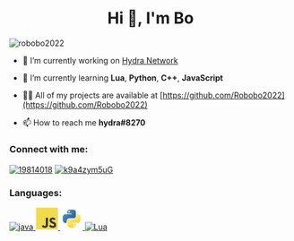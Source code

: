 <h1 align="center">Hi 👋, I'm Bo</h1>
<p align="left"> <img src="https://komarev.com/ghpvc/?username=robobo2022&label=Profile%20views&color=0e75b6&style=flat" alt="robobo2022" /> </p>

- 🔭 I’m currently working on [Hydra Network](https://hydranet.repl.co/)

- 🌱 I’m currently learning **Lua**, **Python**, **C++**, **JavaScript**

- 👨‍💻 All of my projects are available at [https://github.com/Robobo2022](https://github.com/Robobo2022)

- 📫 How to reach me **hydra#8270**

<h3 align="left">Connect with me:</h3>
<p align="left">
<a href="https://stackoverflow.com/users/19814018" target="blank"><img align="center" src="https://raw.githubusercontent.com/rahuldkjain/github-profile-readme-generator/master/src/images/icons/Social/stack-overflow.svg" alt="19814018" height="30" width="40" /></a>
<a href="https://discord.gg/k9a4zym5uG" target="blank"><img align="center" src="https://raw.githubusercontent.com/rahuldkjain/github-profile-readme-generator/master/src/images/icons/Social/discord.svg" alt="k9a4zym5uG" height="30" width="40" /></a>
</p>

<h3 align="left">Languages:</h3>
<p align="left"> <a href="https://cplusplus.com/" target="_blank" rel="noreferrer"> <img src="https://upload.wikimedia.org/wikipedia/commons/1/18/ISO_C%2B%2B_Logo.svg" alt="java" width="40" height="40"/> </a> <a href="https://developer.mozilla.org/en-US/docs/Web/JavaScript" target="_blank" rel="noreferrer"> <img src="https://raw.githubusercontent.com/devicons/devicon/master/icons/javascript/javascript-original.svg" alt="javascript" width="40" height="40"/> </a> <a href="https://www.python.org" target="_blank" rel="noreferrer"> <img src="https://raw.githubusercontent.com/devicons/devicon/master/icons/python/python-original.svg" alt="python" width="40" height="40"/> </a>  </a> <a href="https://www.lua.org/" target="_blank" rel="noreferrer"> <img src="https://upload.wikimedia.org/wikipedia/commons/thumb/c/cf/Lua-Logo.svg/1200px-Lua-Logo.svg.png" alt="Lua" width="40" height="40"/> </a> </p>
